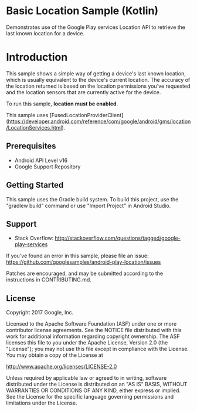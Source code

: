 Basic Location Sample (Kotlin)
==============================

Demonstrates use of the Google Play services Location API to retrieve the last
known location for a device.

Introduction
============

This sample shows a simple way of getting a device's last known location, which
is usually equivalent to the device's current location.
The accuracy of the location returned is based on the location
permissions you've requested and the location sensors that are currently active
for the device.

To run this sample, **location must be enabled**.

This sample uses
[FusedLocationProviderClient] (https://developer.android.com/reference/com/google/android/gms/location/LocationServices.html).

Prerequisites
--------------

- Android API Level v16
- Google Support Repository

Getting Started
---------------

This sample uses the Gradle build system. To build this project, use the
"gradlew build" command or use "Import Project" in Android Studio.

Support
-------

- Stack Overflow: http://stackoverflow.com/questions/tagged/google-play-services

If you've found an error in this sample, please file an issue:
https://github.com/googlesamples/android-play-location/issues

Patches are encouraged, and may be submitted according to the instructions in
CONTRIBUTING.md.

License
-------

Copyright 2017 Google, Inc.

Licensed to the Apache Software Foundation (ASF) under one or more contributor
license agreements.  See the NOTICE file distributed with this work for
additional information regarding copyright ownership.  The ASF licenses this
file to you under the Apache License, Version 2.0 (the "License"); you may not
use this file except in compliance with the License.  You may obtain a copy of
the License at

  http://www.apache.org/licenses/LICENSE-2.0

Unless required by applicable law or agreed to in writing, software
distributed under the License is distributed on an "AS IS" BASIS, WITHOUT
WARRANTIES OR CONDITIONS OF ANY KIND, either express or implied.  See the
License for the specific language governing permissions and limitations under
the License.
